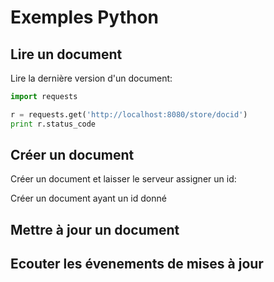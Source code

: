 # Exemples Python

## Lire un document

Lire la dernière version d'un document:

```python
import requests

r = requests.get('http://localhost:8080/store/docid')
print r.status_code
```

## Créer un document

Créer un document et laisser le serveur assigner un id:

Créer un document ayant un id donné

## Mettre à jour un document


## Ecouter les évenements de mises à jour

